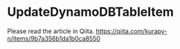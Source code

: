 # UpdateDynamoDBTableItem

Please read the article in Qiita. https://qiita.com/kurapy-n/items/9b7a356b1da1b0ca8550
